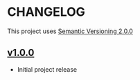 # CHANGELOG

This project uses [Semantic Versioning 2.0.0](https://semver.org/)

## [v1.0.0](https://github.com/theofficialnar/alkansya/tree/release/1.0.0)

-   Initial project release
